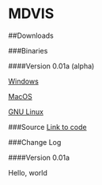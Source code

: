 # MDVIS

##Downloads

###Binaries

####Version 0.01a (alpha)

[Windows](undefin.ed)

[MacOS](undefin.ed)

[GNU Linux](undefin.ed)

###Source
[Link to code](undefin.ed)

###Change Log

####Version 0.01a

Hello, world

